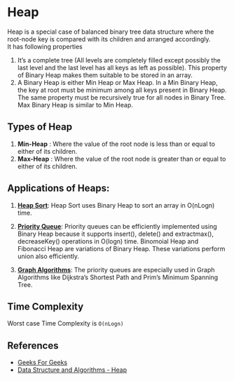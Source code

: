 # Heap

Heap is a special case of balanced binary tree data structure where the root-node key is compared with its children and arranged accordingly.  
It has following properties  

1. It’s a complete tree (All levels are completely filled except possibly the last level and the last level has all keys as left as possible). This property of Binary Heap makes them suitable to be stored in an array.
2. A Binary Heap is either Min Heap or Max Heap. In a Min Binary Heap, the key at root must be minimum among all keys present in Binary Heap. The same property must be recursively true for all nodes in Binary Tree. Max Binary Heap is similar to Min Heap.


## Types of Heap

1. **Min-Heap** : Where the value of the root node is less than or equal to either of its children.
2. **Max-Heap** : Where the value of the root node is greater than or equal to either of its children.

## Applications of Heaps:

1) **[Heap Sort](/Algorithms/Sorting/Heap%20Sort)**: Heap Sort uses Binary Heap to sort an array in O(nLogn) time.

2) **[Priority Queue](/Data%20Structures/Queue/Priority%20Queue)**: Priority queues can be efficiently implemented using Binary Heap because it supports insert(), delete() and extractmax(), decreaseKey() operations in O(logn) time. Binomoial Heap and Fibonacci Heap are variations of Binary Heap. These variations perform union also efficiently.

3) **[Graph Algorithms](/Data%20Structures/Graph)**: The priority queues are especially used in Graph Algorithms like Dijkstra’s Shortest Path and Prim’s Minimum Spanning Tree.

## Time Complexity

Worst case Time Complexity is `O(nLogn)`

## References


- [Geeks For Geeks](geeksforgeeks.org)
- [Data Structure and Algorithms - Heap](https://www.tutorialspoint.com/data_structures_algorithms/heap_data_structure.htm)
